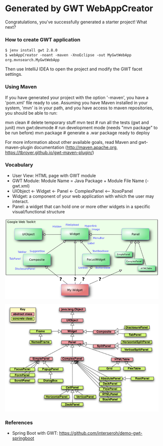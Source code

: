 Generated by GWT WebAppCreator
==============================

Congratulations, you've successfully generated a starter project!  What next?

### How to create GWT application

    $ jenv install gwt 2.8.0
    $ webAppCreator -noant -maven -XnoEclipse -out MyGwtWebApp org.mvnsearch.MyGwtWebApp

Then use IntelliJ IDEA to open the project and modify the GWT facet settings.

### Using Maven

If you have generated your project with the option '-maven', you have a 'pom.xml'
file ready to use. Assuming you have Maven installed in your system, 'mvn' is 
in your path, and you have access to maven repositories, you should be able to run:

mvn clean         # delete temporary stuff
mvn test          # run all the tests (gwt and junit)
mvn gwt:devmode   # run development mode (needs "mvn package" to be run before)
mvn package       # generate a .war package ready to deploy

For more information about other available goals, read Maven and gwt-maven-plugin 
documentation (http://maven.apache.org, https://tbroyer.github.io/gwt-maven-plugin/)


### Vocabulary

* User View: HTML page with GWT module
* GWT Module: Module Name = Java Package + Module File Name (-gwt.xml)
* UIObject <- Widget <- Panel <- ComplexPanel <-- XoxoPanel
* Widget: a component of your web application with which the user may interact.
* Panel: a widget that can hold one or more other widgets in a specific visual/functional structure

![Gwt Widget Hierarchy](.README_images/gwt_widget_hierarchy.png)

![Gwt Containers](.README_images/gwt_containers.png)

### References

* Spring Boot with GWT: https://github.com/interseroh/demo-gwt-springboot